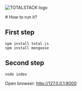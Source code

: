 ![TOTALSTACK logo](http://www.totaljs.com/img/totalstack.png)

# How to run it?

## First step

```
npm install total.js
npm install mongoose
```

## Second step

```
node index
```

Open browser: <http://127.0.0.1:8000>